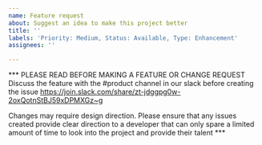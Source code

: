 ```yaml
---
name: Feature request
about: Suggest an idea to make this project better
title: ''
labels: 'Priority: Medium, Status: Available, Type: Enhancement'
assignees: ''

---
```


*** PLEASE READ BEFORE MAKING A FEATURE OR CHANGE REQUEST
Discuss the feature with the #product channel in our slack before creating the issue https://join.slack.com/share/zt-jdggpg0w-2oxQotnStBJ59xDPMXGz~g

Changes may require design direction. Please ensure that any issues created provide clear direction to a developer that can only spare a limited amount of time to look into the project and provide their talent ***
